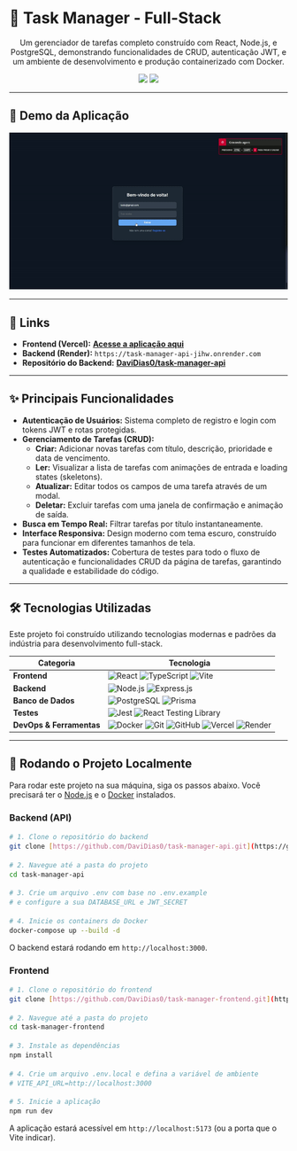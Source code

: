 # 🎯 Task Manager - Full-Stack

<p align="center">
  Um gerenciador de tarefas completo construído com React, Node.js, e PostgreSQL, demonstrando funcionalidades de CRUD, autenticação JWT, e um ambiente de desenvolvimento e produção containerizado com Docker.
</p>

<p align="center">
  <img src="https://img.shields.io/badge/Status-Concluído-brightgreen?style=for-the-badge" />
  <img src="https://img.shields.io/github/license/DaviDias0/task-manager-frontend?style=for-the-badge&color=blue" />
</p>

---

## 📸 Demo da Aplicação

<div align="center">

![Demo da Aplicação](https://raw.githubusercontent.com/DaviDias0/task-manager-frontend/main/assets/demo.gif)

</div>

---

## 🔗 Links

- **Frontend (Vercel):** [**Acesse a aplicação aqui**](https://task-manager-frontend-eight-kappa.vercel.app/)
- **Backend (Render):** `https://task-manager-api-jihw.onrender.com`
- **Repositório do Backend:** [**DaviDias0/task-manager-api**](https://github.com/DaviDias0/task-manager-api)

---

## ✨ Principais Funcionalidades

- **Autenticação de Usuários:** Sistema completo de registro e login com tokens JWT e rotas protegidas.
- **Gerenciamento de Tarefas (CRUD):**
  - **Criar:** Adicionar novas tarefas com título, descrição, prioridade e data de vencimento.
  - **Ler:** Visualizar a lista de tarefas com animações de entrada e loading states (skeletons).
  - **Atualizar:** Editar todos os campos de uma tarefa através de um modal.
  - **Deletar:** Excluir tarefas com uma janela de confirmação e animação de saída.
- **Busca em Tempo Real:** Filtrar tarefas por título instantaneamente.
- **Interface Responsiva:** Design moderno com tema escuro, construído para funcionar em diferentes tamanhos de tela.
- **Testes Automatizados:** Cobertura de testes para todo o fluxo de autenticação e funcionalidades CRUD da página de tarefas, garantindo a qualidade e estabilidade do código.

---

## 🛠️ Tecnologias Utilizadas

Este projeto foi construído utilizando tecnologias modernas e padrões da indústria para desenvolvimento full-stack.

| Categoria | Tecnologia |
| --- | --- |
| **Frontend** | ![React](https://img.shields.io/badge/React-000?style=for-the-badge&logo=react&logoColor=00FF00) ![TypeScript](https://img.shields.io/badge/TypeScript-000?style=for-the-badge&logo=typescript&logoColor=00FF00) ![Vite](https://img.shields.io/badge/Vite-000?style=for-the-badge&logo=vite&logoColor=00FF00) |
| **Backend** | ![Node.js](https://img.shields.io/badge/Node.js-000?style=for-the-badge&logo=nodedotjs&logoColor=00FF00) ![Express.js](https://img.shields.io/badge/Express.js-000?style=for-the-badge&logo=express&logoColor=00FF00) |
| **Banco de Dados** | ![PostgreSQL](https://img.shields.io/badge/PostgreSQL-000?style=for-the-badge&logo=postgresql&logoColor=00FF00) ![Prisma](https://img.shields.io/badge/Prisma-000?style=for-the-badge&logo=prisma&logoColor=00FF00) |
| **Testes** | ![Jest](https://img.shields.io/badge/Jest-000?style=for-the-badge&logo=jest&logoColor=00FF00) ![React Testing Library](https://img.shields.io/badge/Testing_Library-000?style=for-the-badge&logo=testinglibrary&logoColor=00FF00) |
| **DevOps & Ferramentas** | ![Docker](https://img.shields.io/badge/Docker-000?style=for-the-badge&logo=docker&logoColor=00FF00) ![Git](https://img.shields.io/badge/Git-000?style=for-the-badge&logo=git&logoColor=00FF00) ![GitHub](https://img.shields.io/badge/GitHub-000?style=for-the-badge&logo=github&logoColor=00FF00) ![Vercel](https://img.shields.io/badge/Vercel-000?style=for-the-badge&logo=vercel&logoColor=00FF00) ![Render](https://img.shields.io/badge/Render-000?style=for-the-badge&logo=render&logoColor=00FF00) |

---

## 🚀 Rodando o Projeto Localmente

Para rodar este projeto na sua máquina, siga os passos abaixo. Você precisará ter o [Node.js](https://nodejs.org/en/) e o [Docker](https://www.docker.com/products/docker-desktop/) instalados.

### Backend (API)
```bash
# 1. Clone o repositório do backend
git clone [https://github.com/DaviDias0/task-manager-api.git](https://github.com/DaviDias0/task-manager-api.git)

# 2. Navegue até a pasta do projeto
cd task-manager-api

# 3. Crie um arquivo .env com base no .env.example
# e configure a sua DATABASE_URL e JWT_SECRET

# 4. Inicie os containers do Docker
docker-compose up --build -d
```
O backend estará rodando em `http://localhost:3000`.

### Frontend
```bash
# 1. Clone o repositório do frontend
git clone [https://github.com/DaviDias0/task-manager-frontend.git](https://github.com/DaviDias0/task-manager-frontend.git)

# 2. Navegue até a pasta do projeto
cd task-manager-frontend

# 3. Instale as dependências
npm install

# 4. Crie um arquivo .env.local e defina a variável de ambiente
# VITE_API_URL=http://localhost:3000

# 5. Inicie a aplicação
npm run dev
```
A aplicação estará acessível em `http://localhost:5173` (ou a porta que o Vite indicar).
